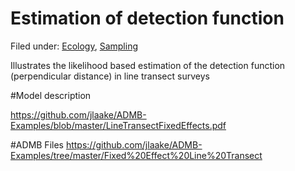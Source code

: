 #  Estimation of detection function

Filed under:  [Ecology][1], [Sampling][2]

Illustrates the likelihood based estimation of the detection function (perpendicular distance) in line transect surveys

#Model description
 
https://github.com/jlaake/ADMB-Examples/blob/master/LineTransectFixedEffects.pdf 
 
#ADMB Files 
https://github.com/jlaake/ADMB-Examples/tree/master/Fixed%20Effect%20Line%20Transect
 

[1]: ./../../../by-field-of-application/ecology/
[2]: ./../../
